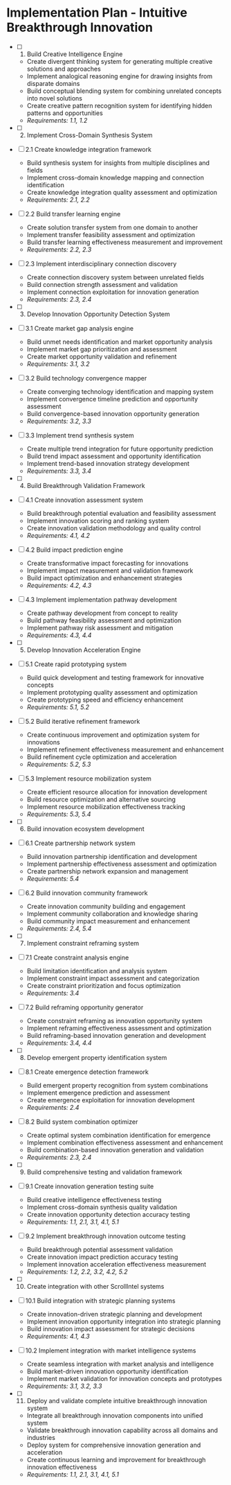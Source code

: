 # Implementation Plan - Intuitive Breakthrough Innovation

- [ ] 1. Build Creative Intelligence Engine
  - Create divergent thinking system for generating multiple creative solutions and approaches
  - Implement analogical reasoning engine for drawing insights from disparate domains
  - Build conceptual blending system for combining unrelated concepts into novel solutions
  - Create creative pattern recognition system for identifying hidden patterns and opportunities
  - _Requirements: 1.1, 1.2_

- [ ] 2. Implement Cross-Domain Synthesis System
- [ ] 2.1 Create knowledge integration framework
  - Build synthesis system for insights from multiple disciplines and fields
  - Implement cross-domain knowledge mapping and connection identification
  - Create knowledge integration quality assessment and optimization
  - _Requirements: 2.1, 2.2_

- [ ] 2.2 Build transfer learning engine
  - Create solution transfer system from one domain to another
  - Implement transfer feasibility assessment and optimization
  - Build transfer learning effectiveness measurement and improvement
  - _Requirements: 2.2, 2.3_

- [ ] 2.3 Implement interdisciplinary connection discovery
  - Create connection discovery system between unrelated fields
  - Build connection strength assessment and validation
  - Implement connection exploitation for innovation generation
  - _Requirements: 2.3, 2.4_

- [ ] 3. Develop Innovation Opportunity Detection System
- [ ] 3.1 Create market gap analysis engine
  - Build unmet needs identification and market opportunity analysis
  - Implement market gap prioritization and assessment
  - Create market opportunity validation and refinement
  - _Requirements: 3.1, 3.2_

- [ ] 3.2 Build technology convergence mapper
  - Create converging technology identification and mapping system
  - Implement convergence timeline prediction and opportunity assessment
  - Build convergence-based innovation opportunity generation
  - _Requirements: 3.2, 3.3_

- [ ] 3.3 Implement trend synthesis system
  - Create multiple trend integration for future opportunity prediction
  - Build trend impact assessment and opportunity identification
  - Implement trend-based innovation strategy development
  - _Requirements: 3.3, 3.4_

- [ ] 4. Build Breakthrough Validation Framework
- [ ] 4.1 Create innovation assessment system
  - Build breakthrough potential evaluation and feasibility assessment
  - Implement innovation scoring and ranking system
  - Create innovation validation methodology and quality control
  - _Requirements: 4.1, 4.2_

- [ ] 4.2 Build impact prediction engine
  - Create transformative impact forecasting for innovations
  - Implement impact measurement and validation framework
  - Build impact optimization and enhancement strategies
  - _Requirements: 4.2, 4.3_

- [ ] 4.3 Implement implementation pathway development
  - Create pathway development from concept to reality
  - Build pathway feasibility assessment and optimization
  - Implement pathway risk assessment and mitigation
  - _Requirements: 4.3, 4.4_

- [ ] 5. Develop Innovation Acceleration Engine
- [ ] 5.1 Create rapid prototyping system
  - Build quick development and testing framework for innovative concepts
  - Implement prototyping quality assessment and optimization
  - Create prototyping speed and efficiency enhancement
  - _Requirements: 5.1, 5.2_

- [ ] 5.2 Build iterative refinement framework
  - Create continuous improvement and optimization system for innovations
  - Implement refinement effectiveness measurement and enhancement
  - Build refinement cycle optimization and acceleration
  - _Requirements: 5.2, 5.3_

- [ ] 5.3 Implement resource mobilization system
  - Create efficient resource allocation for innovation development
  - Build resource optimization and alternative sourcing
  - Implement resource mobilization effectiveness tracking
  - _Requirements: 5.3, 5.4_

- [ ] 6. Build innovation ecosystem development
- [ ] 6.1 Create partnership network system
  - Build innovation partnership identification and development
  - Implement partnership effectiveness assessment and optimization
  - Create partnership network expansion and management
  - _Requirements: 5.4_

- [ ] 6.2 Build innovation community framework
  - Create innovation community building and engagement
  - Implement community collaboration and knowledge sharing
  - Build community impact measurement and enhancement
  - _Requirements: 2.4, 5.4_

- [ ] 7. Implement constraint reframing system
- [ ] 7.1 Create constraint analysis engine
  - Build limitation identification and analysis system
  - Implement constraint impact assessment and categorization
  - Create constraint prioritization and focus optimization
  - _Requirements: 3.4_

- [ ] 7.2 Build reframing opportunity generator
  - Create constraint reframing as innovation opportunity system
  - Implement reframing effectiveness assessment and optimization
  - Build reframing-based innovation generation and development
  - _Requirements: 3.4, 4.4_

- [ ] 8. Develop emergent property identification system
- [ ] 8.1 Create emergence detection framework
  - Build emergent property recognition from system combinations
  - Implement emergence prediction and assessment
  - Create emergence exploitation for innovation development
  - _Requirements: 2.4_

- [ ] 8.2 Build system combination optimizer
  - Create optimal system combination identification for emergence
  - Implement combination effectiveness assessment and enhancement
  - Build combination-based innovation generation and validation
  - _Requirements: 2.3, 2.4_

- [ ] 9. Build comprehensive testing and validation framework
- [ ] 9.1 Create innovation generation testing suite
  - Build creative intelligence effectiveness testing
  - Implement cross-domain synthesis quality validation
  - Create innovation opportunity detection accuracy testing
  - _Requirements: 1.1, 2.1, 3.1, 4.1, 5.1_

- [ ] 9.2 Implement breakthrough innovation outcome testing
  - Build breakthrough potential assessment validation
  - Create innovation impact prediction accuracy testing
  - Implement innovation acceleration effectiveness measurement
  - _Requirements: 1.2, 2.2, 3.2, 4.2, 5.2_

- [ ] 10. Create integration with other ScrollIntel systems
- [ ] 10.1 Build integration with strategic planning systems
  - Create innovation-driven strategic planning and development
  - Implement innovation opportunity integration into strategic planning
  - Build innovation impact assessment for strategic decisions
  - _Requirements: 4.1, 4.3_

- [ ] 10.2 Implement integration with market intelligence systems
  - Create seamless integration with market analysis and intelligence
  - Build market-driven innovation opportunity identification
  - Implement market validation for innovation concepts and prototypes
  - _Requirements: 3.1, 3.2, 3.3_

- [ ] 11. Deploy and validate complete intuitive breakthrough innovation system
  - Integrate all breakthrough innovation components into unified system
  - Validate breakthrough innovation capability across all domains and industries
  - Deploy system for comprehensive innovation generation and acceleration
  - Create continuous learning and improvement for breakthrough innovation effectiveness
  - _Requirements: 1.1, 2.1, 3.1, 4.1, 5.1_